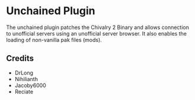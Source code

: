 # Unchained Plugin
The unchained plugin patches the Chivalry 2 Binary and allows connection to unofficial servers using an unofficial server browser. It also enables the loading of non-vanilla pak files (mods).

## Credits 
* DrLong
* Nihilianth
* Jacoby6000
* Reciate
